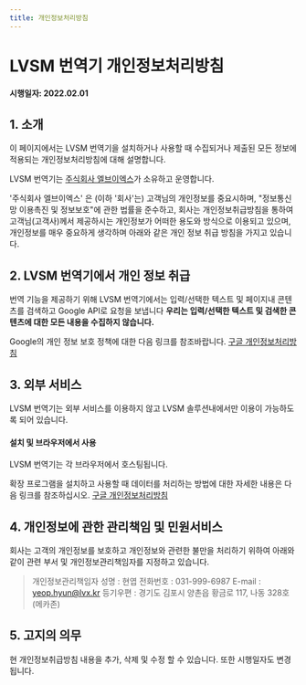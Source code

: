 ```yaml
---
title: 개인정보처리방침
---
```


# LVSM 번역기 개인정보처리방침

**시행일자: 2022.02.01**

## 1. 소개

이 페이지에서는 LVSM 번역기을 설치하거나 사용할 때 수집되거나 제출된 모든 정보에 적용되는 개인정보처리방침에 대해 설명합니다.

LVSM 번역기는 [주식회사 엘브이엑스](https://lvsm.kr)가 소유하고 운영합니다.

'주식회사 엘브이엑스' 은 (이하 '회사'는) 고객님의 개인정보를 중요시하며, "정보통신망 이용촉진 및 정보보호"에 관한 법률을 준수하고,
회사는 개인정보취급방침을 통하여 고객님(고객사)께서 제공하시는 개인정보가 어떠한 용도와 방식으로 이용되고 있으며,
개인정보를 매우 중요하게 생각하며 아래와 같은 개인 정보 취급 방침을 가지고 있습니다.

## 2. LVSM 번역기에서 개인 정보 취급

번역 기능을 제공하기 위해 LVSM 번역기에서는 입력/선택한 텍스트 및 페이지내 콘텐츠를 검색하고 Google API로 요청을 보냅니다
**우리는 입력/선택한 텍스트 및 검색한 콘텐츠에 대한 모든 내용을 수집하지 않습니다.**

Google의 개인 정보 보호 정책에 대한 다음 링크를 참조바랍니다.
[구글 개인정보처리방침](https://policies.google.com/privacy)

## 3. 외부 서비스

LVSM 번역기는 외부 서비스를 이용하지 않고 LVSM 솔루션내에서만 이용이 가능하도록 되어 있습니다.

#### 설치 및 브라우저에서 사용

LVSM 번역기는 각 브라우저에서 호스팅됩니다.

확장 프로그램을 설치하고 사용할 때 데이터를 처리하는 방법에 대한 자세한 내용은 다음 링크를 참조하십시오.
[구글 개인정보처리방침](https://policies.google.com/privacy)

## 4. 개인정보에 관한 관리책임 및 민원서비스

회사는 고객의 개인정보를 보호하고 개인정보와 관련한 불만을 처리하기 위하여 아래와 같이 관련 부서 및 개인정보관리책임자를 지정하고 있습니다.

> 개인정보관리책임자 성명 : 현엽
> 전화번호 : 031-999-6987
> E-mail : yeop.hyun@lvx.kr
> 등기우편 : 경기도 김포시 양촌읍 황금로 117, 나동 328호(메카존)

## 5. 고지의 의무

현 개인정보취급방침 내용을 추가, 삭제 및 수정 할 수 있습니다. 또한 시행일자도 변경됩니다.
